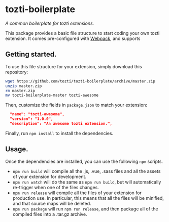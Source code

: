 # tozti-boilerplate
*A common boilerplate for tozti extensions.*

This package provides a basic file structure to start coding your own tozti extension. It comes pre-configured with [Webpack](https://webpack.js.org/), and supports 

## Getting started.

To use this file structure for your extension, simply download this repository:
```bash
wget https://github.com/tozti/tozti-boilerplate/archive/master.zip
unzip master.zip
rm master.zip
mv tozti-boilerplate-master tozti-awesome
```

Then, customize the fields in `package.json` to match your extension:
```json
  "name": "tozti-awesome",
  "version": "1.0.0",
  "description": "An awesome tozti extension.",
```

Finally, run `npm install` to install the dependencies.

## Usage.

Once the dependencies are installed, you can use the following `npm` scripts.

- `npm run build` will compile all the .js, .vue, .sass files and all the assets of your extension for development.
- `npm run watch` will do the same as `npm run build`, but will automatically re-trigger when one of the files changes.
- `npm run release` will compile all the files of your extension for production use. 
   In particular, this means that all the files will be minified, and that source maps will be deleted.
- `npm run package` will run `npm run release`, and then package all of the compiled files into a .tar.gz archive.
